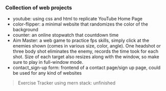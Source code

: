 ### Collection of web projects
- youtube: using css and html to replicate YouTube Home Page
- color-flipper: a minimal website that randomizes the color of the background
- counter: an online stopwatch that countdown time
- Aim Master: a web game to practice fps skills, simply click at the enemies shown (comes in various size, color, angle). One headshot or three body shot eliminates the enemy, records the time took for each shot. Size of each target also resizes along with the window, so make sure to play in full-window mode.
- contact_sign-up form: frontend of a contact page/sign up page, could be used for any kind of websites
> Exercise Tracker using mern stack: unfinished
